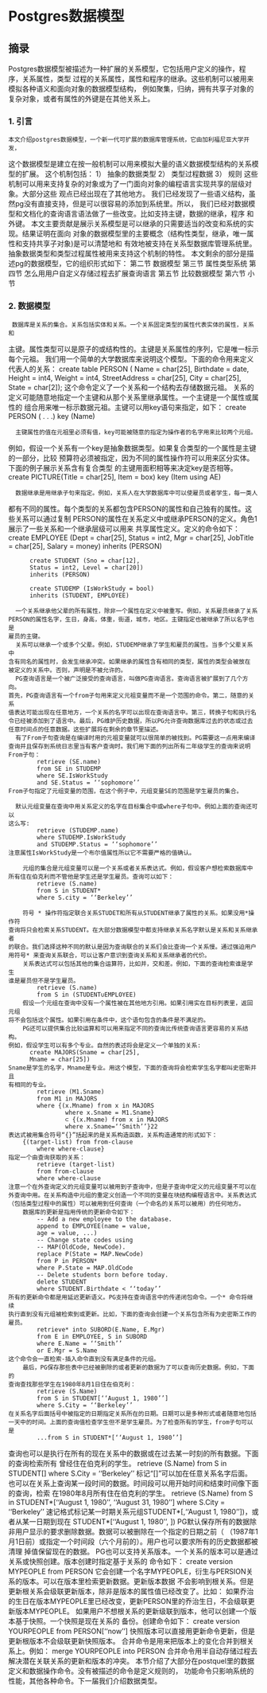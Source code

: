 # Postgres数据模型

## 摘录
  Postgres数据模型被描述为一种扩展的关系模型，它包括用户定义的操作，程序，关系属性，类型
过程的关系属性，属性和程序的继承。这些机制可以被用来模拟各种语义和面向对象的数据模型结构，
例如聚集，归纳，拥有共享子对象的复杂对象，或者有属性的外键是在其他关系上。

### 1.	引言
    本文介绍postgres数据模型，一个新一代可扩展的数据库管理系统，它由加利福尼亚大学开发，
  这个数据模型是建立在按一般机制可以用来模拟大量的语义数据模型结构的关系模型的扩展。
  这个机制包括：
    1） 抽象的数据类型
    2） 类型过程数据
    3） 规则
  这些机制可以用来支持复杂的对象或为了一门面向对象的编程语言实现共享的层级对象。大部分这些
  观点已经出现在了其他地方。
    我们已经发现了一些语义结构，虽然pg没有直接支持，但是可以很容易的添加到系统里。所以，
  我们已经对数据模型和文档化的查询语言语法做了一些改变。比如支持主键，数据的继承，程序
  和外键。
    本文主要贡献是展示关系模型是可以继承的只需要适当的改变和系统的实现。结果证明在面向
  对象的数据模型里的主要概念（结构性类型，继承，唯一属性和支持共享子对象)是可以清楚地和
  有效地被支持在关系型数据库管理系统里。抽象数据类型和类型过程属性被用来支持这个机制的特性。
    本文剩余的部分是描述pg的数据模型，它的组织形式如下：
       第二节 数据模型
       第三节 属性类型系统
       第四节 怎么用用户自定义存储过程去扩展查询语言
       第五节 比较数据模型
       第六节 小节

### 2. 数据模型
     数据库是关系的集合。关系包括实体和关系。一个关系固定类型的属性代表实体的属性，关系和
  主键。属性类型可以是原子的或结构性的。主键是关系属性的序列，它是唯一标示每个元祖。
     我们用一个简单的大学数据库来说明这个模型。下面的命令用来定义代表人的关系：
    create table PERSON (
      Name = char[25],
      Birthdate = date, Height = int4,
      Weight = int4, StreetAddress = char[25],
      City = char[25], State = char[2]);
  这个命令定义了一个关系和一个结构去存储数据元祖。
     关系的定义可能随意地指定一个主键和从那个关系里继承属性。一个主键是一个属性或属性的
  组合用来唯一标示数据元祖。主键可以用key语句来指定，如下：
      create PERSON ( . . .)
      key (Name)

      主键属性的值在元祖里必须有值，key可能被随意的指定为操作者的名字用来比较两个元组。
  例如，假设一个关系有一个key是抽象数据类型。如果复合类型的一个属性是主键的一部分，比较
  预算符必须被指定，因为不同的属性操作符可以用来区分实体。下面的例子展示关系含有复合类型
  的主键用面积相等来决定key是否相等。
      create PICTURE(Title = char[25], Item = box)
      key (Item using AE)

      数据继承是用继承子句来指定。例如，关系人在大学数据库中可以使雇员或者学生，每一类人
  都有不同的属性。每个类型的关系都包含PERSON的属性和自己独有的属性。这些关系可以通过复制
  PERSON的属性在关系定义中或继承PERSON的定义。角色1展示了一些关系和一个继承层级可以用来
  共享属性定义。定义的命令如下：
          create EMPLOYEE (Dept = char[25],
          Status = int2, Mgr = char[25],
          JobTitle = char[25], Salary = money)
          inherits (PERSON)

          create STUDENT (Sno = char[12],
          Status = int2, Level = char[20])
          inherits (PERSON)

          create STUDEMP (IsWorkStudy = bool)
          inherits (STUDENT, EMPLOYEE)

      一个关系继承他父辈的所有属性，除非一个属性在定义中被重写。例如，关系雇员继承了关系
    PERSON的属性名字，生日，身高，体重，街道，城市，地区。主键指定也被继承了所以名字也是
    雇员的主键。
      关系可以继承一个或多个父辈。例如，STUDEMP继承了学生和雇员的属性。当多个父辈关系中
    含有同名的属性时，会发生继承冲突。如果继承的属性含有相同的类型，属性的类型会被放在
    被定义的关系中。否则，声明是不被允许的。
      PG查询语言是一个被广泛接受的查询语言，叫做PG查询语言。查询语言被扩展到了几个方向。
    首先，PG查询语言有一个from子句用来定义元祖变量而不是一个范围的命令。第二，随意的关系
    值表达可能出现在任意地方，一个关系的名字可以出现在查询语言中。第三，转换子句和执行名
    令已经被添加到了语言中。最后，PG维护历史数据，所以PG允许查询数据库过去的状态或过去
    任意时间点的任意数据。这些扩展将在剩余的章节里描述。
      有了From子句查询是在编译时用的元祖变量就可以很简单的被找到。PG需要这一点用来编译
    查询并且保存到系统日志里当有客户查询时。我们用下面的列出所有二年级学生的查询来说明
    From子句：
            retrieve (SE.name)
            from SE in STUDEMP
            where SE.IsWorkStudy
            and SE.Status = ‘‘sophomore’’
    From子句指定了元组变量的范围，在这个例子中，元组变量SE的范围是学生雇员的集合。

      默认元组变量在查询中用关系定义的名字在目标集合中或where子句中。例如上面的查询还可以
    这么写:
            retrieve (STUDEMP.name)
            where STUDEMP.IsWorkStudy
            and STUDEMP.Status = ‘‘sophomore’’
    注意属性IsWorkStudy是一个布尔值属性所以它不需要严格的值确认。

        元组的集合是元组变量可以是一个关系或者关系表达式。例如，假设客户想检索数据库中
    所有住在伯克利而不管他是学生还是学生雇员。查询可以如下：
            retrieve (S.name)
            from S in STUDENT*
            where S.city = ‘‘Berkeley’’

        符号 * 操作符指定联合关系STUDET和所有从STUDENT继承了属性的关系。如果没用*操作符
    查询将只会检索关系STUDENT。在大部分数据模型中都支持继承关系名字默认是关系和关系继承者
    的联合。我们选择这种不同的默认是因为查询联合的关系们会比查询一个关系慢。通过强迫用户
    用符号* 来查询关系联合，可以让客户意识到查询关系和关系继承者的代价。
        关系表达式可以包括其他的集合运算符，比如并，交和差。例如，下面的查询检索谁是学生
    谁是雇员但不是学生雇员。
            retrieve (S.name)
            from S in (STUDENT∪EMPLOYEE)
        假设一个元组在查询中没有一个属性被在其他地方引用。如果引用实在目标列表里，返回元组
    将不会包括这个属性。如果引用在条件中，这个语句包含的条件是不满足的。
        PG还可以提供集合比较运算和可以用来指定不同的查询比传统查询语言更容易的关系结构。
    例如，假设学生可以有多个专业。自然的表述将会是定义一个单独的关系:
          create MAJORS(Sname = char[25],
          Mname = char[25])
    Sname是学生的名字，Mname是专业。用这个模型，下面的查询将会检索学生名字都叫史密斯并且
    有相同的专业。
            retrieve (M1.Sname)
            from M1 in MAJORS
            where {(x.Mname) from x in MAJORS
                    where x.Sname = M1.Sname}
                    ⊂ {(x.Mname) from x in MAJORS
                    where x.Sname=‘‘Smith’’}22
    表达式被用集合符号“{}”括起来的是关系构造函数，关系构造通常的形式如下：
        {(target-list) from from-clause
            where where-clause}
    指定一个由查询获取的关系：
            retrieve (target-list)
            from from-clause
            where where-clause
    注意一个在外查询定义的元组变量可以被用到子查询中，但是子查询中定义的元组变量不可以在
    外查询中用。在关系构造中元组的重定义创造一个不同的变量在块结构编程语言中。关系表达式
    （包括类型过程中的属性）可以被用到任何查询（一个命名的关系可以被用）的任何地方。
        数据库的更新是指用传统的更新命令如下：
            -- Add a new employee to the database.
            append to EMPLOYEE(name = value,
            age = value, ...)
            -- Change state codes using
            -- MAP(OldCode, NewCode).
            replace P(State = MAP.NewCode)
            from P in PERSON*
            where P.State = MAP.OldCode
            -- Delete students born before today.
            delete STUDENT
            where STUDENT.Birthdate < ‘‘today’’
    所有的更新命令都是用延迟更新语义。PG支持在查询语言中的传递闭包命令。一个* 命令将继续
    执行直到没有元组被检索到或更新。比如，下面的查询会创建一个关系包含所有为史密斯工作的
    雇员。
            retrieve* into SUBORD(E.Name, E.Mgr)
            from E in EMPLOYEE, S in SUBORD
            where E.Name = ‘‘Smith’’
            or E.Mgr = S.Name
    这个命令会一直检索-插入命令直到没有满足条件的元组。
        最后，PG保存那些表中已经被删除的或者更新的数据为了可以查询历史数据。例如，下面的
    查询查找那些学生在1980年8月1日住在伯克利：
            retrieve (S.Name)
            from S in STUDENT[‘‘August 1, 1980’’]
            where S.City = ‘‘Berkeley’’
    在关系名字后面括号中被指定的日期指定关系所在的日期。日期可以是多种形式或者随意地包括
    一天中的时间。上面的查询值检查学生但不是学生雇员。为了检查所有的学生，from子句可以是
            ...from S in STUDENT*[‘‘August 1, 1980’’]

  查询也可以是执行在所有的现在关系中的数据或在过去某一时刻的所有数据。下面的查询检索所有
曾经住在伯克利的学生。
      retrieve (S.Name)
      from S in STUDENT[]
      where S.City = ‘‘Berkeley’’
标记“[]”可以加在任意关系名字后面。
  也可以在关系上查询某一段时间的数据。时间段可以用开始时间和结束时间像下面的查询，检索
在1980年8月所有住在伯克利的学生。
    retrieve (S.Name)
    from S in STUDENT*[‘‘August 1, 1980’’,
    ‘‘August 31, 1980’’]
    where S.City = ‘‘Berkeley’’
速记格式标记某一时期关系元组STUDENT*[,‘‘August 1, 1980’’])，或者从某一日期到现在
STUDENT*[‘‘August 1, 1980’’, ])
  PG默认保存所有的数据除非用户显示的要求删除数据。数据可以被删除在一个指定的日期之前（
（1987年1月1日前）或指定一个时间段（六个月前的）。用户也可以要求所有的历史数据都被清理
掉值保留现在的数据。
  PG也可以支持关系版本。一个关系的版本可以是通过关系或快照创建。版本创建时指定基于关系的
命令如下：
    create version MYPEOPLE from PERSON
它会创建一个名字MYPEOPLE，衍生与PERSION关系的版本。可以在版本里检索更新数据。更新版本数据
不会影响到根关系。但是更新根关系会级联更新版本，除非是版本的属性值已经改变了。比如：
如果乔治的生日在版本MYPEOPLE里已经改变，更新PERSON里的乔治生日，不会级联更新版本MYPEOPLE。
  如果用户不想根关系的更新级联到版本，他可以创建一个版本基于快照。一个快照是现在关系的
备份。创建命令如下：
    create version YOURPEOPLE
    from PERSON[‘‘now’’]
快照版本可以直接用更新命令更新，但是更新根版本不会级联更新快照版本。
  合并命令是用来把版本上的变化合并到根关系上。例如：
    merge YOURPEOPLE into PERSON
合并命令用半自动存储过程去解决潜在关联关系的更新和版本的冲突。
  本节介绍了大部分在postquel里的数据定义和数据操作命令。没有被描述的命令是定义规则的，
功能命令只影响系统的性能，其他各种命令。下一届我们介绍数据类型。
